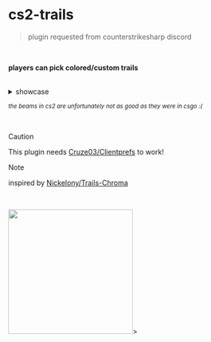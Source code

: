 # cs2-trails
>plugin requested from counterstrikesharp discord

<br>

**players can pick colored/custom trails**

<br>

<details>
	<summary>showcase</summary>
	<img src="https://media.discordapp.net/attachments/1039451649254629406/1266039352040099942/image.png?ex=66a3b287&is=66a26107&hm=491ee4c3ceaecad73e95b973e37966e2b09df2388700cfd04831cc96bb7bac8b&=&format=webp&quality=lossless" width="100"> <br>
	<img src="https://media.discordapp.net/attachments/1039451649254629406/1266039408839102534/image.png?ex=66a3b294&is=66a26114&hm=f306254d49a47b4b8e9714604e430ed2e8277e8e1cb85a2bcea00bfc0719ee4b&=&format=webp&quality=lossless" width="150"> <br>
	<img src="https://media.discordapp.net/attachments/1039451649254629406/1266015953544810506/image.png?ex=66a39cbc&is=66a24b3c&hm=76d6e30e347ded99c9cc9b70cca140d9c325c3a612904858cb5c88f88052cb0c&=&format=webp&quality=lossless" width="200"> <br>
	<img src="https://media.discordapp.net/attachments/1039451649254629406/1266015954073026631/image.png?ex=66a39cbc&is=66a24b3c&hm=4b1ec986649bcba773d92ad3ffc0b94f3a113274ebf8ae1c18e44a484c0d3f2f&=&format=webp&quality=lossless" width="250"> <br>
	<img src="https://media.discordapp.net/attachments/1039451649254629406/1266015954517889115/image.png?ex=66a39cbc&is=66a24b3c&hm=d16ceb95c5ae4e75cf84892ba44440125f4fd65629dc27401097ae5e9cd86874&=&format=webp&quality=lossless" width="250"> <br>
	<img src="https://media.discordapp.net/attachments/1266024113152200809/1266036352282263582/image.png?ex=66a3afbc&is=66a25e3c&hm=aea46d73f97edc442f556da0808c5bd757a172dcf9b37949e8a422f0334c2c4a&=&format=webp&quality=lossless" width="250"> <br>
</details>

<small>*the beams in cs2 are unfortunately not as good as they were in csgo :(*</small>

<br>

> [!CAUTION]
> This plugin needs [Cruze03/Clientprefs](https://github.com/Cruze03/Clientprefs) to work!

> [!NOTE]
> inspired by [Nickelony/Trails-Chroma](https://github.com/Nickelony/Trails-Chroma)

<br>

<img src="https://media.discordapp.net/attachments/1051988905320255509/1146537451750432778/ezgif.com-video-to-gif_2.gif?ex=66a359f6&is=66a20876&hm=768e346857f44792cf5b2917fe55b525522029ecccac95bb765b881baa6660d7&" width="250">>
